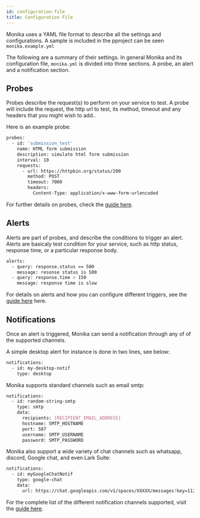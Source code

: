 ```yaml
---
id: configuration-file
title: Configuration File
---
```


Monika uses a YAML file format to describe all the settings and configurations. A sample is included in the pproject can be seen `monika.example.yml`

The following are a summary of their settings. In general Monika and its configuration file, `monika.yml` is divided into three sections. A probe, an alert and a notification section.

## Probes

Probes describe the request(s) to perform on your service to test. A probe will include the request, the http url to test, its method, timeout and any headers that you might wish to add..

Here is an example probe:

```bash
probes:
  - id: 'submission_test'
    name: HTML form submission
    description: simulate html form submission
    interval: 10
    requests:
      - url: https://httpbin.org/status/200
        method: POST
        timeout: 7000
        headers:
          Content-Type: application/x-www-form-urlencoded
```

For further details on probes, check the [guide here](https://monika.hyperjump.tech/guides/probes).

## Alerts

Alerts are part of probes, and describe the conditions to trigger an alert. Alerts are basicaly test condition for your service, such as http status, response time, or a particular response body.

```bash
alerts:
  - query: response.status == 500
    message: resonse status is 500
  - query: response.time > 150
    message: response time is slow
```

For details on alerts and how you can configure different triggers, see the [guide here](https://monika.hyperjump.tech/guides/alerts) here.

## Notifications

Once an alert is triggered, Monika can send a notification through any of of the supported channels.

A simple desktop alert for instance is done in two lines, see below:

```bash
notifications:
  - id: my-desktop-notif
    type: desktop

```

Monika supports standard channels such as email smtp:

```bash
notifications:
  - id: random-string-smtp
    type: smtp
    data:
      recipients: [RECIPIENT_EMAIL_ADDRESS]
      hostname: SMTP_HOSTNAME
      port: 587
      username: SMTP_USERNAME
      password: SMTP_PASSWORD
```

Monika also support a wide variety of chat channels such as whatsapp, discord, Google chat, and even Lark Suite:

```bash
notifications:
  - id: myGoogleChatNotif
    type: google-chat
    data:
      url: https://chat.googleapis.com/v1/spaces/XXXXX/messages?key=1122334455

```

For the complete list of the different notification channels supported, visit the [guide here](https://monika.hyperjump.tech/guides/notifications).
